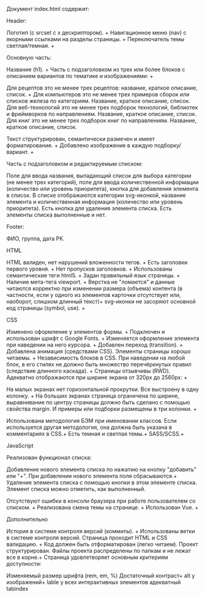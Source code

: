 Документ index.html содержит:

Header:

Логотип (с srcset с x дескриптором). +
Навигационное меню (nav) с якорными ссылками на разделы страницы. +
Переключатель темы светлая/темная. +


Основную часть:

Название (h1). +
Часть с подзаголовком из трех или более блоков с описанием вариантов по тематике и изображениями: +

Для рецептов это не менее трех рецептов: название, краткое описание, список. +
Для компьютеров это не менее трех примеров сборок или списков железа по категориям. Название, краткое описание, список.
Для веб-технологий это не менее трех подборок технологий, библиотек и фреймворков по направлениям. Название, краткое описание, список.
Для книг это не менее трех подборок книг по направлениям. Название, краткое описание, список.


Текст структурирован, семантически размечен и имеет форматирование. +
Добавлено изображение в каждую подборку/вариант. +


Часть с подзаголовком и редактируемым списком:

Поле для ввода названия, выпадающий список для выбора категории (не менее трех категорий), поле для ввода количественной информации (количество или уровень приоритета), кнопка для добавления элемента в список.
В списке отображаются категории svg-иконкой, название элемента и количественная информация (количество или уровень приоритета). Есть кнопка для удаления элемента списка. Есть элементы списка выполненные и нет.




Footer:

ФИО, группа, дата РК.

HTML

HTML валиден, нет нарушений вложенности тегов. +
Есть заголовки первого уровня. +
Нет пропусков заголовков. +
Использованы семантические теги html5. +
Задан правильный язык страницы. +
Наличие мета-тега viewport. +
Верстка не "ломается" и данные читаются корректно при изменении размера (объема) контента (в частности, если у одного из элементов карточки отсутствует или, наоборот, слишком длинный текст)+
svg-иконки не засоряют основной код страницы (symbol, use). +


CSS

Изменено оформление у элементов формы. +
Подключен и использован шрифт с Google Fonts. +
Изменяется оформление элемента при наведении на него курсора. +
Добавлен переход (transition). +
Добавлена анимация (средствами CSS).
Элементы страницы хорошо читаемы. +
Независимость блоков в CSS. При наведении на любой блок, в его стилях не должно быть множество перечёркнутых правил (следствие длинного каскада). +
Страницы отзывчивы (RWD). Адекватно отображаются при ширине экрана от 320px до 2560px: +

На малых экранах нет горизонтальной прокрутки. Все выстроену в одну колонку. +
На больших экранах страница ограничена по ширине, выравнивание по центру страницы должно быть сделано с помощью свойства margin. И примеры или подборки размещены в три колонки.
+

Использована методология БЭМ при именовании классов. Если используется другая методология, она должна быть указана в комментариях в CSS.+
Есть темная и светлая темы.+
SASS/SCSS.+


JavaScript

Реализован функционал списка:

Добавление нового элемента списка по нажатию на кнопку "добавить" или "+".
При добавлении нового элемента поля сбрасываются.+
Удаление элемента списка с помощью кнопки в этом элементе списка.
Элемент списка можно отметить, как выполненный.


Отсутствуют ошибки в консоли браузера при работе пользователем со списком. +
Реализована смена темы на странице. +
Использован Vue. +


Дополнительно

История в системе контроля версий (коммиты). +
Использованы ветки в системе контроля версий.
Страница проходит HTML и CSS валидацию. +
Код должен быть отформатирован (легко читаем).
Проект структурирован. Файлы проекта распределены по папкам и не лежат все в корне.+
Страница удовлетворяет основным критериям доступности:

Изменяемый размер шрифта (rem, em, %)
Достаточный контраст+
alt у изображений+
lable у всех интерактивных элементов
адекватный tabindex
